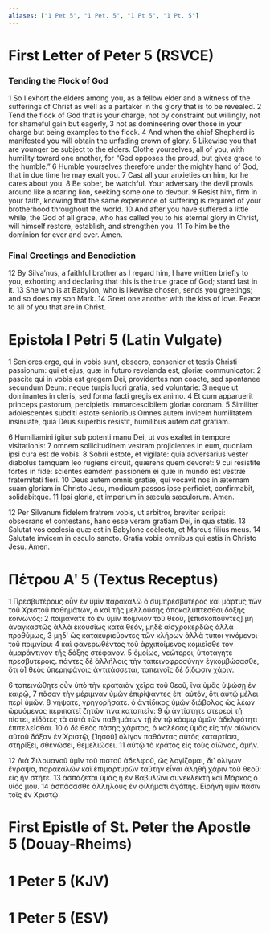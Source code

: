 ```yaml
---
aliases: ["1 Pet 5", "1 Pet. 5", "1 Pt 5", "1 Pt. 5"]
---
```



# First Letter of Peter 5 (RSVCE)

### Tending the Flock of God
1 So I exhort the elders among you, as a fellow elder and a witness of the sufferings of Christ as well as a partaker in the glory that is to be revealed.
2 Tend the flock of God that is your charge, not by constraint but willingly, not for shameful gain but eagerly,
3 not as domineering over those in your charge but being examples to the flock.
4 And when the chief Shepherd is manifested you will obtain the unfading crown of glory.
5 Likewise you that are younger be subject to the elders. Clothe yourselves, all of you, with humility toward one another, for “God opposes the proud, but gives grace to the humble.”
6 Humble yourselves therefore under the mighty hand of God, that in due time he may exalt you.
7 Cast all your anxieties on him, for he cares about you.
8 Be sober, be watchful. Your adversary the devil prowls around like a roaring lion, seeking some one to devour.
9 Resist him, firm in your faith, knowing that the same experience of suffering is required of your brotherhood throughout the world.
10 And after you have suffered a little while, the God of all grace, who has called you to his eternal glory in Christ, will himself restore, establish, and strengthen you.
11 To him be the dominion for ever and ever. Amen.
### Final Greetings and Benediction
12 By Silvaʹnus, a faithful brother as I regard him, I have written briefly to you, exhorting and declaring that this is the true grace of God; stand fast in it.
13 She who is at Babylon, who is likewise chosen, sends you greetings; and so does my son Mark.
14 Greet one another with the kiss of love. Peace to all of you that are in Christ.


# Epistola I Petri 5 (Latin Vulgate)

1 Seniores ergo, qui in vobis sunt, obsecro, consenior et testis Christi passionum: qui et ejus, quæ in futuro revelanda est, gloriæ communicator:
2 pascite qui in vobis est gregem Dei, providentes non coacte, sed spontanee secundum Deum: neque turpis lucri gratia, sed voluntarie:
3 neque ut dominantes in cleris, sed forma facti gregis ex animo.
4 Et cum apparuerit princeps pastorum, percipietis immarcescibilem gloriæ coronam.
5 Similiter adolescentes subditi estote senioribus.Omnes autem invicem humilitatem insinuate, quia Deus superbis resistit, humilibus autem dat gratiam.

6 Humiliamini igitur sub potenti manu Dei, ut vos exaltet in tempore visitationis:
7 omnem sollicitudinem vestram projicientes in eum, quoniam ipsi cura est de vobis.
8 Sobrii estote, et vigilate: quia adversarius vester diabolus tamquam leo rugiens circuit, quærens quem devoret:
9 cui resistite fortes in fide: scientes eamdem passionem ei quæ in mundo est vestræ fraternitati fieri.
10 Deus autem omnis gratiæ, qui vocavit nos in æternam suam gloriam in Christo Jesu, modicum passos ipse perficiet, confirmabit, solidabitque.
11 Ipsi gloria, et imperium in sæcula sæculorum. Amen.

12 Per Silvanum fidelem fratrem vobis, ut arbitror, breviter scripsi: obsecrans et contestans, hanc esse veram gratiam Dei, in qua statis.
13 Salutat vos ecclesia quæ est in Babylone coëlecta, et Marcus filius meus.
14 Salutate invicem in osculo sancto. Gratia vobis omnibus qui estis in Christo Jesu. Amen.


# Πέτρου Αʹ 5 (Textus Receptus)

1 Πρεσβυτέρους οὖν ἐν ὑμῖν παρακαλῶ ὁ συμπρεσβύτερος καὶ μάρτυς τῶν τοῦ Χριστοῦ παθημάτων, ὁ καὶ τῆς μελλούσης ἀποκαλύπτεσθαι δόξης κοινωνός:
2 ποιμάνατε τὸ ἐν ὑμῖν ποίμνιον τοῦ θεοῦ, [ἐπισκοποῦντες] μὴ ἀναγκαστῶς ἀλλὰ ἑκουσίως κατὰ θεόν, μηδὲ αἰσχροκερδῶς ἀλλὰ προθύμως,
3 μηδ' ὡς κατακυριεύοντες τῶν κλήρων ἀλλὰ τύποι γινόμενοι τοῦ ποιμνίου:
4 καὶ φανερωθέντος τοῦ ἀρχιποίμενος κομιεῖσθε τὸν ἀμαράντινον τῆς δόξης στέφανον.
5 ὁμοίως, νεώτεροι, ὑποτάγητε πρεσβυτέροις. πάντες δὲ ἀλλήλοις τὴν ταπεινοφροσύνην ἐγκομβώσασθε, ὅτι ὁ] θεὸς ὑπερηφάνοις ἀντιτάσσεται, ταπεινοῖς δὲ δίδωσιν χάριν.

6 ταπεινώθητε οὖν ὑπὸ τὴν κραταιὰν χεῖρα τοῦ θεοῦ, ἵνα ὑμᾶς ὑψώσῃ ἐν καιρῷ,
7 πᾶσαν τὴν μέριμναν ὑμῶν ἐπιρίψαντες ἐπ' αὐτόν, ὅτι αὐτῷ μέλει περὶ ὑμῶν.
8 νήψατε, γρηγορήσατε. ὁ ἀντίδικος ὑμῶν διάβολος ὡς λέων ὠρυόμενος περιπατεῖ ζητῶν τινα καταπιεῖν:
9 ᾧ ἀντίστητε στερεοὶ τῇ πίστει, εἰδότες τὰ αὐτὰ τῶν παθημάτων τῇ ἐν τῷ κόσμῳ ὑμῶν ἀδελφότητι ἐπιτελεῖσθαι.
10 ὁ δὲ θεὸς πάσης χάριτος, ὁ καλέσας ὑμᾶς εἰς τὴν αἰώνιον αὐτοῦ δόξαν ἐν Χριστῷ, [Ἰησοῦ] ὀλίγον παθόντας αὐτὸς καταρτίσει, στηρίξει, σθενώσει, θεμελιώσει.
11 αὐτῷ τὸ κράτος εἰς τοὺς αἰῶνας, ἀμήν.

12 Διὰ Σιλουανοῦ ὑμῖν τοῦ πιστοῦ ἀδελφοῦ, ὡς λογίζομαι, δι' ὀλίγων ἔγραψα, παρακαλῶν καὶ ἐπιμαρτυρῶν ταύτην εἶναι ἀληθῆ χάριν τοῦ θεοῦ: εἰς ἣν στῆτε.
13 ἀσπάζεται ὑμᾶς ἡ ἐν Βαβυλῶνι συνεκλεκτὴ καὶ Μᾶρκος ὁ υἱός μου.
14 ἀσπάσασθε ἀλλήλους ἐν φιλήματι ἀγάπης. Εἰρήνη ὑμῖν πᾶσιν τοῖς ἐν Χριστῷ.


# First Epistle of St. Peter the Apostle 5 (Douay-Rheims)


# 1 Peter 5 (KJV)


# 1 Peter 5 (ESV)

